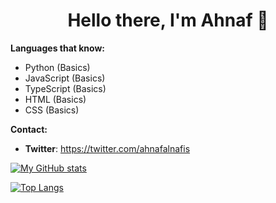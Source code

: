 <h1 align=center>Hello there, I'm Ahnaf 👋</h1>

**Languages that know:**

- Python (Basics)
- JavaScript (Basics)
- TypeScript (Basics)
- HTML (Basics)
- CSS (Basics)

**Contact:**

- **Twitter**: https://twitter.com/ahnafalnafis

[![My GitHub stats](https://github-readme-stats.vercel.app/api?username=ahnafalnafis&show_icons=true&count_private=true)](https://github.com/anuraghazra/github-readme-stats)

[![Top Langs](https://github-readme-stats.vercel.app/api/top-langs/?username=ahnafalnafis&layout=compact)](https://github.com/anuraghazra/github-readme-stats)
